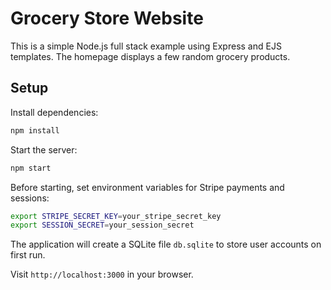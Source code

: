 # Grocery Store Website

This is a simple Node.js full stack example using Express and EJS templates. The homepage displays a few random grocery products.

## Setup

Install dependencies:

```bash
npm install
```

Start the server:

```bash
npm start
```

Before starting, set environment variables for Stripe payments and sessions:

```bash
export STRIPE_SECRET_KEY=your_stripe_secret_key
export SESSION_SECRET=your_session_secret
```

The application will create a SQLite file `db.sqlite` to store user accounts on first run.

Visit `http://localhost:3000` in your browser.
